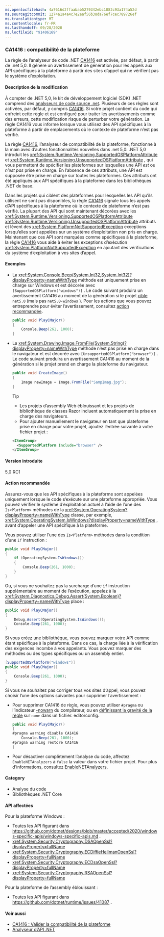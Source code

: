 ```yaml
---
ms.openlocfilehash: 4a7616d2ffaabab5279342ebc1082c93a174a52d
ms.sourcegitcommit: 1274a1a4a4c7e2eaf56b38da76ef7cec789726ef
ms.translationtype: MT
ms.contentlocale: fr-FR
ms.lasthandoff: 09/28/2020
ms.locfileid: "91406169"
---
```

### <a name="ca1416-platform-compatibility"></a>CA1416 : compatibilité de la plateforme

La règle de l’analyseur de code .NET [CA1416](/visualstudio/code-quality/ca1416) est activée, par défaut, à partir de .net 5,0. Il génère un avertissement de génération pour les appels aux API spécifiques à la plateforme à partir des sites d’appel qui ne vérifient pas le système d’exploitation.

#### <a name="change-description"></a>Description de la modification

À compter de .NET 5,0, le kit de développement logiciel (SDK) .NET comprend des [analyseurs de code source .net](../../../../docs/fundamentals/productivity/code-analysis.md). Plusieurs de ces règles sont activées, par défaut, y compris [CA1416](/visualstudio/code-quality/ca1416). Si votre projet contient du code qui enfreint cette règle et est configuré pour traiter les avertissements comme des erreurs, cette modification risque de perturber votre génération. La règle CA1416 vous informe lorsque vous utilisez des API spécifiques à la plateforme à partir de emplacements où le contexte de plateforme n’est pas vérifié.

La règle [CA1416](/visualstudio/code-quality/ca1416), l’analyseur de compatibilité de la plateforme, fonctionne à la main avec d’autres fonctionnalités nouvelles dans .net 5,0. .NET 5,0 introduit les <xref:System.Runtime.Versioning.SupportedOSPlatformAttribute> et <xref:System.Runtime.Versioning.UnsupportedOSPlatformAttribute> , qui vous permettent de spécifier les plateformes sur lesquelles une API *est* ou *n’est pas* prise en charge. En l’absence de ces attributs, une API est supposée être prise en charge sur toutes les plateformes. Ces attributs ont été appliqués aux API spécifiques à la plateforme dans les bibliothèques .NET de base.

Dans les projets qui ciblent des plateformes pour lesquelles les API qu’ils utilisent ne sont pas disponibles, la règle [CA1416](/visualstudio/code-quality/ca1416) signale tous les appels d’API spécifiques à la plateforme où le contexte de plateforme n’est pas vérifié. La plupart des API qui sont maintenant décorées avec les <xref:System.Runtime.Versioning.SupportedOSPlatformAttribute> <xref:System.Runtime.Versioning.UnsupportedOSPlatformAttribute> attributs et lèvent des <xref:System.PlatformNotSupportedException> exceptions lorsqu’elles sont appelées sur un système d’exploitation non pris en charge. Maintenant que ces API sont marquées comme spécifiques à la plateforme, la règle [CA1416](/visualstudio/code-quality/ca1416) vous aide à éviter les exceptions d’exécution <xref:System.PlatformNotSupportedException> en ajoutant des vérifications du système d’exploitation à vos sites d’appel.

#### <a name="examples"></a>Exemples

- La <xref:System.Console.Beep(System.Int32,System.Int32)?displayProperty=nameWithType> méthode est uniquement prise en charge sur Windows et est décorée avec `[SupportedOSPlatform("windows")]` . Le code suivant produira un avertissement CA1416 au moment de la génération si le projet [cible](../../../../docs/standard/frameworks.md) `net5.0` (mais pas `net5.0-windows` ). Pour les actions que vous pouvez entreprendre pour éviter l’avertissement, consultez [action recommandée](#recommended-action).

  ```csharp
  public void PlayCMajor()
  {
      Console.Beep(261, 1000);
  }
  ```

- La <xref:System.Drawing.Image.FromFile(System.String)?displayProperty=nameWithType> méthode n’est pas prise en charge dans le navigateur et est décorée avec `[UnsupportedOSPlatform("browser")]` . Le code suivant produira un avertissement CA1416 au moment de la génération si le projet prend en charge la plateforme du navigateur.

  ```csharp
  public void CreateImage()
  {
      Image newImage = Image.FromFile("SampImag.jpg");
  }
  ```

  > [!TIP]
  >
  > - Les projets d’assembly Web éblouissant et les projets de bibliothèque de classes Razor incluent automatiquement la prise en charge des navigateurs.
  > - Pour ajouter manuellement le navigateur en tant que plateforme prise en charge pour votre projet, ajoutez l’entrée suivante à votre fichier projet :
  >
  >  ```xml
  >  <ItemGroup>
  >    <SupportedPlatform Include="browser" />
  >  </ItemGroup>
  >  ```

#### <a name="version-introduced"></a>Version introduite

5,0 RC1

#### <a name="recommended-action"></a>Action recommandée

Assurez-vous que les API spécifiques à la plateforme sont appelées uniquement lorsque le code s’exécute sur une plateforme appropriée. Vous pouvez vérifier le système d’exploitation actuel à l’aide de l’une des `Is<Platform>` méthodes de la <xref:System.OperatingSystem?displayProperty=nameWithType> classe, par exemple, <xref:System.OperatingSystem.IsWindows?displayProperty=nameWithType> , avant d’appeler une API spécifique à la plateforme.

Vous pouvez utiliser l’une des `Is<Platform>` méthodes dans la condition d’une `if` instruction :

```csharp
public void PlayCMajor()
{
    if (OperatingSystem.IsWindows())
    {
        Console.Beep(261, 1000);
    }
}
```

Ou, si vous ne souhaitez pas la surcharge d’une `if` instruction supplémentaire au moment de l’exécution, appelez à la <xref:System.Diagnostics.Debug.Assert(System.Boolean)?displayProperty=nameWithType> place :

```csharp
public void PlayCMajor()
{
    Debug.Assert(OperatingSystem.IsWindows());
    Console.Beep(261, 1000);
}
```

Si vous créez une bibliothèque, vous pouvez marquer votre API comme étant spécifique à la plateforme. Dans ce cas, la charge liée à la vérification des exigences incombe à vos appelants. Vous pouvez marquer des méthodes ou des types spécifiques ou un assembly entier.

```csharp
[SupportedOSPlatform("windows")]
public void PlayCMajor()
{
    Console.Beep(261, 1000);
}
```

Si vous ne souhaitez pas corriger tous vos sites d’appel, vous pouvez choisir l’une des options suivantes pour supprimer l’avertissement :

- Pour supprimer CA1416 de règle, vous pouvez utiliser `#pragma` ou l’indicateur [-nowarn](../../../../docs/csharp/language-reference/compiler-options/nowarn-compiler-option.md) du compilateur, ou en [définissant la gravité de la règle](../../../../docs/fundamentals/productivity/configure-code-analysis-rules.md#suppress-violations) sur `none` dans un fichier. editorconfig.

  ```csharp
  public void PlayCMajor()
  {
  #pragma warning disable CA1416
      Console.Beep(261, 1000);
  #pragma warning restore CA1416
  }
  ```

- Pour désactiver complètement l’analyse du code, affectez `EnableNETAnalyzers` à `false` la valeur dans votre fichier projet. Pour plus d’informations, consultez [EnableNETAnalyzers](../../../../docs/core/project-sdk/msbuild-props.md#enablenetanalyzers).

#### <a name="category"></a>Category

- Analyse du code
- Bibliothèques .NET Core

#### <a name="affected-apis"></a>API affectées

Pour la plateforme Windows :

- Toutes les API figurant dans <https://github.com/dotnet/designs/blob/master/accepted/2020/windows-specific-apis/windows-specific-apis.md> .
- <xref:System.Security.Cryptography.DSAOpenSsl?displayProperty=fullName>
- <xref:System.Security.Cryptography.ECDiffieHellmanOpenSsl?displayProperty=fullName>
- <xref:System.Security.Cryptography.ECDsaOpenSsl?displayProperty=fullName>
- <xref:System.Security.Cryptography.RSAOpenSsl?displayProperty=fullName>

Pour la plateforme de l’assembly éblouissant :

- Toutes les API figurant dans <https://github.com/dotnet/runtime/issues/41087> .

<!--

#### Affected APIs

- ``

-->

#### <a name="see-also"></a>Voir aussi

- [CA1416 : Valider la compatibilité de la plateforme](/visualstudio/code-quality/ca1416)
- [Analyseur d’API .NET](../../../../docs/standard/analyzers/api-analyzer.md)
